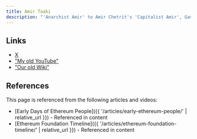 ```yaml
---
title: Amir Taaki
description: "'Anarchist Amir' to Amir Chetrit's 'Capitalist Amir', Gav met Johnny through Amir Taaki."
---
```


## Links

- [X](https://twitter.com/Narodism)
- ["My old YouTube"](https://www.youtube.com/@BoxxyBrassin)
- ["Our old Wiki"](https://web.archive.org/web/20150309190939/http://wiki.unsystem.net/en/index.php/Bitlaw)

## References

This page is referenced from the following articles and videos:

- [Early Days of Ethereum People]({{ '/articles/early-ethereum-people/' | relative_url }}) - Referenced in content
- [Ethereum Foundation Timeline]({{ '/articles/ethereum-foundation-timeline/' | relative_url }}) - Referenced in content